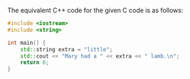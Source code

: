 The equivalent C++ code for the given C code is as follows:

```cpp
#include <iostream>
#include <string>

int main() {
    std::string extra = "little";
    std::cout << "Mary had a " << extra << " lamb.\n";
    return 0;
}
```
